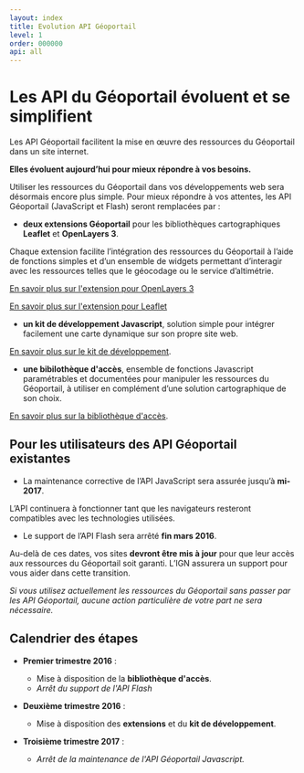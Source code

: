 ```yaml
---
layout: index
title: Evolution API Géoportail
level: 1
order: 000000
api: all
---
```


# Les API du Géoportail évoluent et se simplifient

Les API Géoportail facilitent la mise en œuvre des ressources du Géoportail dans un site internet.

**Elles évoluent aujourd’hui pour mieux répondre à vos besoins.**

Utiliser les ressources du Géoportail dans vos développements web sera désormais encore plus simple. Pour mieux répondre à vos attentes, les API Géoportail (JavaScript et Flash) seront remplacées par :

* **deux extensions Géoportail** pour les bibliothèques cartographiques **Leaflet** et **OpenLayers 3**.

Chaque extension facilite l’intégration des ressources du Géoportail à l’aide de fonctions simples et d’un ensemble de widgets permettant d’interagir avec les ressources telles que le géocodage ou le service d’altimétrie.

[En savoir plus sur l'extension pour OpenLayers 3](./ol3/presentation.html)

[En savoir plus sur l'extension pour Leaflet](./leaflet/presentation.html)


* **un kit de développement Javascript**, solution simple pour intégrer facilement une carte dynamique sur son propre site web. 

[En savoir plus sur le kit de développement](./sdk/presentation.html).


* **une bibilothèque d'accès**, ensemble de fonctions Javascript paramétrables et documentées pour manipuler les ressources du Géoportail, à utiliser en complément d’une solution cartographique de son choix.

[En savoir plus sur la bibliothèque d'accès](./bibaccess/presentation.html).


## Pour les utilisateurs des API Géoportail existantes

* La maintenance corrective de l’API JavaScript sera assurée jusqu’à **mi-2017**.

L’API continuera à fonctionner tant que les navigateurs resteront compatibles avec les technologies utilisées.

* Le support de l’API Flash sera arrêté **fin mars 2016**.


Au-delà de ces dates, vos sites **devront être mis à jour** pour que leur accès aux ressources du Géoportail soit garanti.
L’IGN assurera un support pour vous aider dans cette transition.

*Si vous utilisez actuellement les ressources du Géoportail sans passer par les API Géoportail, aucune action particulière de votre part ne sera nécessaire.*

## Calendrier des étapes


* **Premier trimestre 2016** : 

    - Mise à disposition de la **bibliothèque d'accès**.
    - *Arrêt du support de l'API Flash*

* **Deuxième trimestre 2016** : 

    - Mise à disposition des **extensions** et du **kit de développement**. 

* **Troisième trimestre 2017** : 

    - *Arrêt de la maintenance de l'API Géoportail Javascript.*


